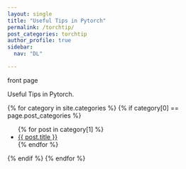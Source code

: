 ```yaml
---
layout: single
title: "Useful Tips in Pytorch"
permalink: /torchtip/
post_categories: torchtip
author_profile: true
sidebar:
  nav: "DL"

---
```


front page

Useful Tips in Pytorch.


{% for category in site.categories %}
  {% if category[0] == page.post_categories %}
  <ul>
    {% for post in category[1] %}
      <li><a href="{{ post.url }}">{{ post.title }}</a></li>
    {% endfor %}
  </ul>
  {% endif %}
{% endfor %}
